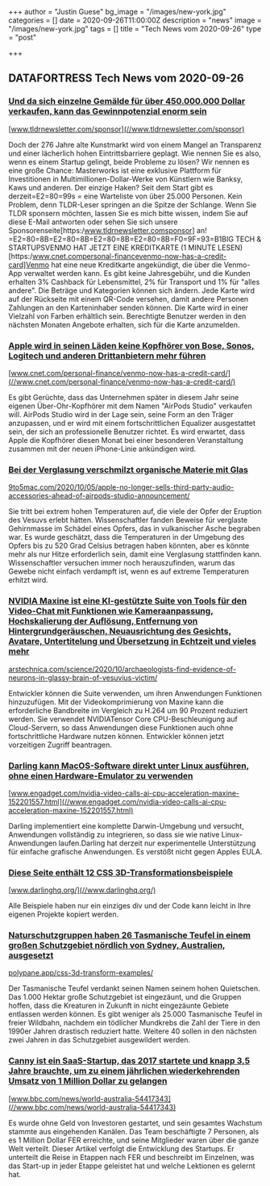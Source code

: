 +++
author = "Justin Guese"
bg_image = "/images/new-york.jpg"
categories = []
date = 2020-09-26T11:00:00Z
description = "news"
image = "/images/new-york.jpg"
tags = []
title = "Tech News vom 2020-09-26"
type = "post"

+++

        
## DATAFORTRESS Tech News vom 2020-09-26



### [Und da sich einzelne Gemälde für über 450.000.000 Dollar verkaufen, kann das Gewinnpotenzial enorm sein](//www.tldrnewsletter.com/sponsor)


[www.tldrnewsletter.com/sponsor](//www.tldrnewsletter.com/sponsor)


Doch der 276 Jahre alte Kunstmarkt wird von einem Mangel an Transparenz und einer lächerlich hohen Eintrittsbarriere geplagt. Wie nennen Sie es also, wenn es einem Startup gelingt, beide Probleme zu lösen? Wir nennen es eine große Chance: Masterworks ist eine exklusive Plattform für Investitionen in Multimillionen-Dollar-Werke von Künstlern wie Banksy, Kaws und anderen. Der einzige Haken? Seit dem Start gibt es derzeit=E2=80=99s = eine Warteliste von über 25.000 Personen. Kein Problem, denn TLDR-Leser springen an die Spitze der Schlange. Wenn Sie TLDR sponsern möchten, lassen Sie es mich bitte wissen, indem Sie auf diese E-Mail antworten oder sehen Sie sich unsere Sponsorenseite[https:/www.tldrnewsletter.comsponsor] an! =E2=80=8B=E2=80=8B=E2=80=8B=E2=80=8B=F0=9F=93=B1BIG TECH & STARTUPSVENMO HAT JETZT EINE KREDITKARTE (1 MINUTE LESEN)[https:/www.cnet.compersonal-financevenmo-now-has-a-credit-card]Venmo hat eine neue Kreditkarte angekündigt, die über die Venmo-App verwaltet werden kann. Es gibt keine Jahresgebühr, und die Kunden erhalten 3% Cashback für Lebensmittel, 2% für Transport und 1% für "alles andere". Die Beträge und Kategorien können sich ändern. Jede Karte wird auf der Rückseite mit einem QR-Code versehen, damit andere Personen Zahlungen an den Karteninhaber senden können. Die Karte wird in einer Vielzahl von Farben erhältlich sein. Berechtigte Benutzer werden in den nächsten Monaten Angebote erhalten, sich für die Karte anzumelden.


### [Apple wird in seinen Läden keine Kopfhörer von Bose, Sonos, Logitech und anderen Drittanbietern mehr führen](//www.cnet.com/personal-finance/venmo-now-has-a-credit-card/)


[www.cnet.com/personal-finance/venmo-now-has-a-credit-card/](//www.cnet.com/personal-finance/venmo-now-has-a-credit-card/)


Es gibt Gerüchte, dass das Unternehmen später in diesem Jahr seine eigenen Über-Ohr-Kopfhörer mit dem Namen "AirPods Studio" verkaufen will. AirPods Studio wird in der Lage sein, seine Form an den Träger anzupassen, und er wird mit einem fortschrittlichen Equalizer ausgestattet sein, der sich an professionelle Benutzer richtet. Es wird erwartet, dass Apple die Kopfhörer diesen Monat bei einer besonderen Veranstaltung zusammen mit der neuen iPhone-Linie ankündigen wird.


### [Bei der Verglasung verschmilzt organische Materie mit Glas](//9to5mac.com/2020/10/05/apple-no-longer-sells-third-party-audio-accessories-ahead-of-airpods-studio-announcement/)


[9to5mac.com/2020/10/05/apple-no-longer-sells-third-party-audio-accessories-ahead-of-airpods-studio-announcement/](//9to5mac.com/2020/10/05/apple-no-longer-sells-third-party-audio-accessories-ahead-of-airpods-studio-announcement/)


Sie tritt bei extrem hohen Temperaturen auf, die viele der Opfer der Eruption des Vesuvs erlebt hätten. Wissenschaftler fanden Beweise für verglaste Gehirnmasse im Schädel eines Opfers, das in vulkanischer Asche begraben war. Es wurde geschätzt, dass die Temperaturen in der Umgebung des Opfers bis zu 520 Grad Celsius betragen haben könnten, aber es könnte mehr als nur Hitze erforderlich sein, damit eine Verglasung stattfinden kann. Wissenschaftler versuchen immer noch herauszufinden, warum das Gewebe nicht einfach verdampft ist, wenn es auf extreme Temperaturen erhitzt wird.


### [NVIDIA Maxine ist eine KI-gestützte Suite von Tools für den Video-Chat mit Funktionen wie Kameraanpassung, Hochskalierung der Auflösung, Entfernung von Hintergrundgeräuschen, Neuausrichtung des Gesichts, Avatare, Untertitelung und Übersetzung in Echtzeit und vieles mehr](//arstechnica.com/science/2020/10/archaeologists-find-evidence-of-neurons-in-glassy-brain-of-vesuvius-victim/)


[arstechnica.com/science/2020/10/archaeologists-find-evidence-of-neurons-in-glassy-brain-of-vesuvius-victim/](//arstechnica.com/science/2020/10/archaeologists-find-evidence-of-neurons-in-glassy-brain-of-vesuvius-victim/)


Entwickler können die Suite verwenden, um ihren Anwendungen Funktionen hinzuzufügen. Mit der Videokomprimierung von Maxine kann die erforderliche Bandbreite im Vergleich zu H.264 um 90 Prozent reduziert werden. Sie verwendet NVIDIATensor Core CPU-Beschleunigung auf Cloud-Servern, so dass Anwendungen diese Funktionen auch ohne fortschrittliche Hardware nutzen können. Entwickler können jetzt vorzeitigen Zugriff beantragen.


### [Darling kann MacOS-Software direkt unter Linux ausführen, ohne einen Hardware-Emulator zu verwenden](//www.engadget.com/nvidia-video-calls-ai-cpu-acceleration-maxine-152201557.html)


[www.engadget.com/nvidia-video-calls-ai-cpu-acceleration-maxine-152201557.html](//www.engadget.com/nvidia-video-calls-ai-cpu-acceleration-maxine-152201557.html)


Darling implementiert eine komplette Darwin-Umgebung und versucht, Anwendungen vollständig zu integrieren, so dass sie wie native Linux-Anwendungen laufen.Darling hat derzeit nur experimentelle Unterstützung für einfache grafische Anwendungen. Es verstößt nicht gegen Apples EULA.


### [Diese Seite enthält 12 CSS 3D-Transformationsbeispiele](//www.darlinghq.org/)


[www.darlinghq.org/](//www.darlinghq.org/)


Alle Beispiele haben nur ein einziges div und der Code kann leicht in Ihre eigenen Projekte kopiert werden.


### [Naturschutzgruppen haben 26 Tasmanische Teufel in einem großen Schutzgebiet nördlich von Sydney, Australien, ausgesetzt](//polypane.app/css-3d-transform-examples/)


[polypane.app/css-3d-transform-examples/](//polypane.app/css-3d-transform-examples/)


Der Tasmanische Teufel verdankt seinen Namen seinem hohen Quietschen. Das 1.000 Hektar große Schutzgebiet ist eingezäunt, und die Gruppen hoffen, dass die Kreaturen in Zukunft in nicht eingezäunte Gebiete entlassen werden können. Es gibt weniger als 25.000 Tasmanische Teufel in freier Wildbahn, nachdem ein tödlicher Mundkrebs die Zahl der Tiere in den 1990er Jahren drastisch reduziert hatte. Weitere 40 sollen in den nächsten zwei Jahren in das Schutzgebiet ausgewildert werden.


### [Canny ist ein SaaS-Startup, das 2017 startete und knapp 3,5 Jahre brauchte, um zu einem jährlichen wiederkehrenden Umsatz von 1 Million Dollar zu gelangen](//www.bbc.com/news/world-australia-54417343)


[www.bbc.com/news/world-australia-54417343](//www.bbc.com/news/world-australia-54417343)


Es wurde ohne Geld von Investoren gestartet, und sein gesamtes Wachstum stammte aus eingehenden Kanälen. Das Team beschäftigte 7 Personen, als es 1 Million Dollar FER erreichte, und seine Mitglieder waren über die ganze Welt verteilt. Dieser Artikel verfolgt die Entwicklung des Startups. Er unterteilt die Reise in Etappen nach FER und beschreibt im Einzelnen, was das Start-up in jeder Etappe geleistet hat und welche Lektionen es gelernt hat.